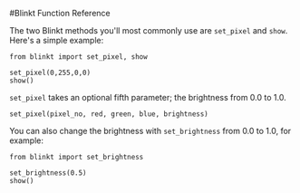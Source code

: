 #Blinkt Function Reference

The two Blinkt methods you'll most commonly use are `set_pixel` and `show`. Here's a simple example:

```
from blinkt import set_pixel, show

set_pixel(0,255,0,0)
show()
```

`set_pixel` takes an optional fifth parameter; the brightness from 0.0 to 1.0.

`set_pixel(pixel_no, red, green, blue, brightness)`

You can also change the brightness with `set_brightness` from 0.0 to 1.0, for example:

```
from blinkt import set_brightness

set_brightness(0.5)
show()
```
